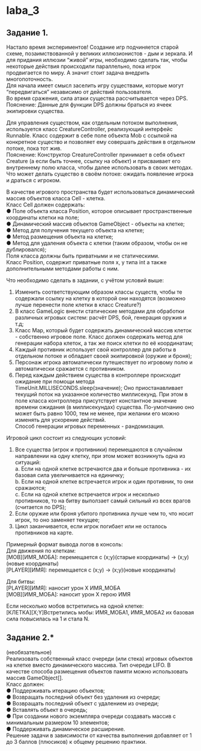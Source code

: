 # laba_3
## Задание 1. 
Настало время экспериментов! Создание игр подчиняется старой схеме, позаимствованной у великих иллюзионистов - дым и зеркала. 
И для придания иллюзии “живой” игры, необходимо сделать так, чтобы некоторые действия происходили параллельно, пока игрок продвигается по миру. 
А значит стоит задача внедрить многопоточность.  
Для начала имеет смысл заселить игру существами, которые могут “передвигаться” независимо от действий пользователя.  
Во время сражения, сила атаки существа рассчитывается через DPS.   
Пояснение: Данные для функции DPS должны браться из ячеек экипировки существа.  

Для управления существом, как отдельным потоком выполнения, используется класс CreatureController, реализующий интерфейс Runnable. Класс содержит в себе поле объекта Mob с ссылкой на конкретное существо и позволяет ему совершать действия в отдельном потоке, пока тот жив.  
Пояснение: Конструктор CreatureController принимает в себя объект Creature (а если быть точнее, ссылку на объект) и присваивает его внутреннему полю класса, чтобы далее использовать в своих методах.  
Что может делать существо в своём потоке: ожидать появление игрока и драться с игроком.  

В качестве игрового пространства будет использоваться динамический массив объектов класса Cell - клетка.  
Класс Cell должен содержать:  
●	Поле объекта класса Position, которое описывает пространственные координаты клетки на поле;  
●	Динамический массив объектов GameObject - объекты на клетке;  
●	Метод для получения текущего объекта на клетке;  
●	Метод размещения объекта на клетке;  
●	Метод для удаления объекта с клетки (таким образом, чтобы он не дублировался);  
Поля класса должны быть приватными и не статическими.  
Класс Position, содержит приватные поля x, y типа int а также дополнительными методами работы с ним.  

Что необходимо сделать в задании, с учётом условий выше:  
1.	Изменить соответствующим образом классы существ, чтобы те содержали ссылку на клетку в которой они находятся (возможно лучше перенести поле клетки в класс Creature?)  
2.	В класс GameLogic внести статические методами для обработки различных игровых систем: расчёт DPS, бой, генерация оружия и т.д;  
3.	Класс Map, который будет содержать динамический массив клеток - собственно игровое поле. Класс должен содержать метод для генерации набора клеток, а так же поиск клетки по её координатам;  
4.	Каждый противник использует свой контроллер для работы в отдельном потоке и обладает своей экипировкой (оружие и броня);  
5.	Персонаж игрока автоматически  путешествует по игровому полю и автоматически сражается с противником.   
6.	Перед каждым действием существа в контроллере происходит ожидание при помощи метода TimeUnit.MILLISECONDS.sleep(значение); Оно приостанавливает текущий поток на указанное количество миллисекунд. При этом в поле класса контроллера присутствует константное значение времени ожидания (в миллисекундах) существа. По-умолчанию оно может быть равно 1000, тем не менее, при желании его можно изменять для ускорение действий.  
Способ генерации игровых переменных - рандомизация.  

Игровой цикл состоит из следующих условий:  
1.	Все существа (игрок и противники) перемещаются в случайном направлении на одну клетку, при этом может возникнуть одна из ситуаций:  
a.	Если на одной клетке встречаются два и больше противника - их базовая сила увеличивается на единичку;  
b.	Если на одной клетке встречается игрок и один противник, то они сражаются;  
c.	Если на одной клетке встречается игрок и несколько противников, то на битву выползает самый сильный из всех врагов (считается по DPS);  
2.	Если оружие или броня убитого противника лучше чем то, что носит игрок, то оно заменяет текущее;  
3.	Цикл заканчивается, если игрок погибает или не осталось противников на карте.  

Примерный формат вывода логов в консоль:  
Для движения по клеткам:  
[MOB][ИМЯ_МОБА]: перемещается с (x;y)(старые координаты) -> (x;y)(новые координаты)  
[PLAYER][ИМЯ]: перемещается с (x;y) -> (x;y)(новые координаты)  

Для битвы:  
[PLAYER][ИМЯ]: наносит урон X ИМЯ_МОБА  
[MOB][ИМЯ_МОБА]: наносит урон X герою ИМЯ  

Если несколько мобов встретились на одной клетке:  
[КЛЕТКА][X;Y]Встретились мобы: ИМЯ_МОБА1, ИМЯ_МОБА2 их базовая сила повысилась на 1 и стала N.  


## Задание 2.*
(необязательное)  
Реализовать собственный класс очереди (или стека) игровых объектов на клетке вместо динамического массива. Тип очереди LIFO. В качестве способа размещения объектов памяти можно использовать массив GameObject[].  
Класс должен:  
●	Поддерживать итерацию объектов;  
●	Возвращать последний объект без удаления из очереди;  
●	Возвращать последний объект с удалением из очереди;  
●	Вставлять объект в очередь;  
●	При создании нового экземпляра очереди создавать массив с минимальным размером 10 элементов;  
●	Поддерживать динамическое расширение.  
Решение задачи в зависимости от качества выполнения добавляет от 1 до 3 баллов (плюсиков) к общему решению практики.  
 
